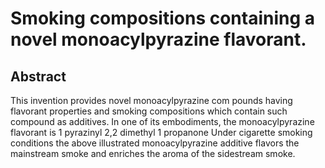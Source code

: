 # Smoking compositions containing a novel monoacylpyrazine flavorant.

## Abstract
This invention provides novel monoacylpyrazine com pounds having flavorant properties and smoking compositions which contain such compound as additives. In one of its embodiments, the monoacylpyrazine flavorant is 1 pyrazinyl 2,2 dimethyl 1 propanone Under cigarette smoking conditions the above illustrated monoacylpyrazine additive flavors the mainstream smoke and enriches the aroma of the sidestream smoke.